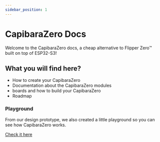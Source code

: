 ```yaml
---
sidebar_position: 1
---
```


# CapibaraZero Docs

Welcome to the CapibaraZero docs, a cheap alternative to Flipper Zero™ built on top of ESP32-S3!

## What you will find here?

- How to create your CapibaraZero
- Documentation about the CapibaraZero modules
- boards and how to build your CapibaraZero
- Roadmap

### Playground

From our design prototype, we also created a little playground so you can see how CapibaraZero works. 

[Check it here](https://www.figma.com/proto/4v1vgGq7pUMw96To1iamSw/CapibaraZero?type=design&node-id=25-120&t=qCUo12uAuokHufff-1&scaling=scale-down&page-id=0%3A1&starting-point-node-id=25%3A120&mode=design)
